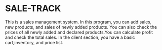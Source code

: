# SALE-TRACK
This is a sales management system. In this program, you can add sales, new products, and sales of newly added products. You can also check the prices of all newly added and declared products.You can calculate profit and check the total sales. In the client section, you have a basic cart,inventory, and price list.
